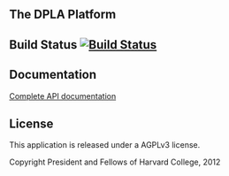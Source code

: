 The DPLA Platform
--------

Build Status [![Build Status](https://secure.travis-ci.org/dpla/platform.png?branch=develop)](http://travis-ci.org/dpla/platform)
--------

Documentation
-------------
[Complete API documentation](https://github.com/dpla/platform/wiki)

License
--------
This application is released under a AGPLv3 license.

Copyright President and Fellows of Harvard College, 2012

